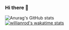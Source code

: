 ### Hi there 👋

<!--
**alifakoor/alifakoor** is a ✨ _special_ ✨ repository because its `README.md` (this file) appears on your GitHub profile.

Here are some ideas to get you started:

- 🔭 I’m currently working on ...
- 🌱 I’m currently learning ...
- 👯 I’m looking to collaborate on ...
- 🤔 I’m looking for help with ...
- 💬 Ask me about ...
- 📫 How to reach me: ...
- 😄 Pronouns: ...
- ⚡ Fun fact: ...
-->
![Anurag's GitHub stats](https://github-readme-stats.vercel.app/api?username=alifakoor&show_icons=true&theme=dark)
<br />
[![willianrod's wakatime stats](https://github-readme-stats.vercel.app/api/wakatime?username=alifakoor&show_icons=true&theme=dark)](https://wakatime.com/@alifakoor)
